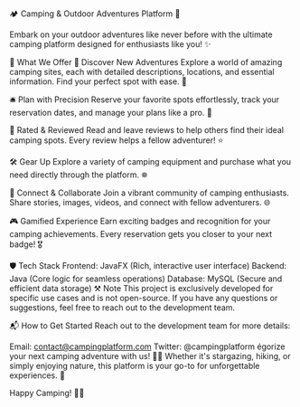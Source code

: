 🏕️ Camping & Outdoor Adventures Platform 🌲


Embark on your outdoor adventures like never before with the ultimate camping platform designed for enthusiasts like you! ✨

🌟 What We Offer
🌲 Discover New Adventures
Explore a world of amazing camping sites, each with detailed descriptions, locations, and essential information. Find your perfect spot with ease. 📍

🛎️ Plan with Precision
Reserve your favorite spots effortlessly, track your reservation dates, and manage your plans like a pro. 📅

📝 Rated & Reviewed
Read and leave reviews to help others find their ideal camping spots. Every review helps a fellow adventurer! ⭐

🛠️ Gear Up
Explore a variety of camping equipment and purchase what you need directly through the platform. ⛯️

🤝 Connect & Collaborate
Join a vibrant community of camping enthusiasts. Share stories, images, videos, and connect with fellow adventurers. 🌐

🎮 Gamified Experience
Earn exciting badges and recognition for your camping achievements. Every reservation gets you closer to your next badge! 🎖️

🛡️ Tech Stack
Frontend: JavaFX (Rich, interactive user interface)
Backend: Java (Core logic for seamless operations)
Database: MySQL (Secure and efficient data storage)
⚒️ Note
This project is exclusively developed for specific use cases and is not open-source. If you have any questions or suggestions, feel free to reach out to the development team.

📬 How to Get Started
Reach out to the development team for more details:

Email: contact@campingplatform.com
Twitter: @campingplatform
égorize your next camping adventure with us! 🌈✨
Whether it's stargazing, hiking, or simply enjoying nature, this platform is your go-to for unforgettable experiences. 🌟

Happy Camping! 🌲✨
